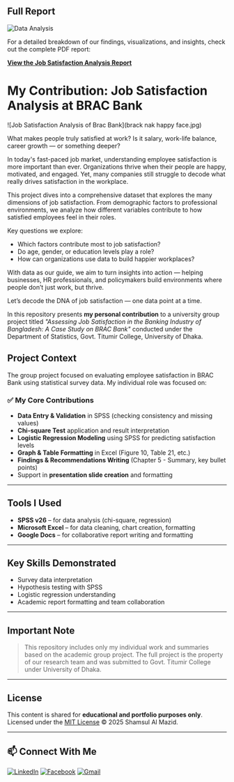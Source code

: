 ## Full Report 
  ![Data Analysis](https://img.shields.io/badge/-Data_Analysis-teal?style=flat-square)


For a detailed breakdown of our findings, visualizations, and insights, check out the complete PDF report:

[**View the Job Satisfaction Analysis Report**](https://github.com/almazid82/job-satisfaction-analysis-contribution/blob/main/B.pdf)




# My Contribution: Job Satisfaction Analysis at BRAC Bank



![Job Satisfaction Analysis of Brac Bank](brack nak happy face.jpg)

What makes people truly satisfied at work? Is it salary, work-life balance, career growth — or something deeper?

In today's fast-paced job market, understanding employee satisfaction is more important than ever. Organizations thrive when their people are happy, motivated, and engaged. Yet, many companies still struggle to decode what really drives satisfaction in the workplace.

This project dives into a comprehensive dataset that explores the many dimensions of job satisfaction. From demographic factors to professional environments, we analyze how different variables contribute to how satisfied employees feel in their roles.

Key questions we explore:

- Which factors contribute most to job satisfaction?
- Do age, gender, or education levels play a role?
- How can organizations use data to build happier workplaces?

With data as our guide, we aim to turn insights into action — helping businesses, HR professionals, and policymakers build environments where people don’t just work, but thrive.

Let’s decode the DNA of job satisfaction — one data point at a time.


In this repository presents **my personal contribution** to a university group project titled *"Assessing Job Satisfaction in the Banking Industry of Bangladesh: A Case Study on BRAC Bank"* conducted under the Department of Statistics, Govt. Titumir College, University of Dhaka.

## Project Context

The group project focused on evaluating employee satisfaction in BRAC Bank using statistical survey data. My individual role was focused on:

### ✅ My Core Contributions
- **Data Entry & Validation** in SPSS (checking consistency and missing values)
- **Chi-square Test** application and result interpretation
- **Logistic Regression Modeling** using SPSS for predicting satisfaction levels
- **Graph & Table Formatting** in Excel (Figure 10, Table 21, etc.)
- **Findings & Recommendations Writing** (Chapter 5 - Summary, key bullet points)
- Support in **presentation slide creation** and formatting

---

## Tools I Used

- **SPSS v26** – for data analysis (chi-square, regression)
- **Microsoft Excel** – for data cleaning, chart creation, formatting
- **Google Docs** – for collaborative report writing and formatting

---

## Key Skills Demonstrated

- Survey data interpretation
- Hypothesis testing with SPSS
- Logistic regression understanding
- Academic report formatting and team collaboration

---

## Important Note

> This repository includes only my individual work and summaries based on the academic group project. The full project is the property of our research team and was submitted to Govt. Titumir College under University of Dhaka.

---

## License

This content is shared for **educational and portfolio purposes only**.  
Licensed under the [MIT License](LICENSE) © 2025 Shamsul Al Mazid.

---
## 📫 Connect With Me

[![LinkedIn](https://img.shields.io/badge/LinkedIn-blue?style=for-the-badge&logo=linkedin)](https://www.linkedin.com/in/shamsul-al-mazid-073a87286?utm_source=share&utm_campaign=share_via&utm_content=profile&utm_medium=android_app)
[![Facebook](https://img.shields.io/badge/Facebook-1877F2?style=for-the-badge&logo=facebook&logoColor=white)](https://www.facebook.com/sondartara.tara.777)
[![Gmail](https://img.shields.io/badge/Gmail-D14836?style=for-the-badge&logo=gmail&logoColor=white)](mailto:shamsulalmazid@gmail.com)





